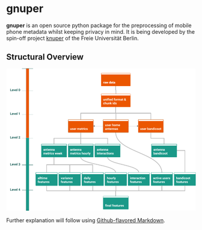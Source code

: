 # gnuper

**gnuper** is an open source python package for the preprocessing of mobile phone metadata whilst keeping privacy in mind. It is being developed by the spin-off project [knuper](https://www.knuper.com) of the Freie Universität Berlin.

## Structural Overview
![Data Levels](/docs/Raw_Data_Levels.png)

Further explanation will follow using [Github-flavored Markdown](https://guides.github.com/features/mastering-markdown/).
